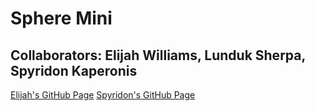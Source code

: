 # Sphere Mini

## Collaborators: Elijah Williams, Lunduk Sherpa, Spyridon Kaperonis

[Elijah's GitHub Page](https://github.com/ekwilliams015)
[Spyridon's GitHub Page](https://github.com/SpyridonKaperonis)

